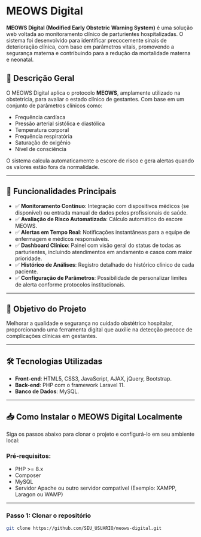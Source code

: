 # MEOWS Digital

**MEOWS Digital (Modified Early Obstetric Warning System)** é uma solução web voltada ao monitoramento clínico de parturientes hospitalizadas. O sistema foi desenvolvido para identificar precocemente sinais de deterioração clínica, com base em parâmetros vitais, promovendo a segurança materna e contribuindo para a redução da mortalidade materna e neonatal.

## 📌 Descrição Geral

O MEOWS Digital aplica o protocolo **MEOWS**, amplamente utilizado na obstetrícia, para avaliar o estado clínico de gestantes. Com base em um conjunto de parâmetros clínicos como:

- Frequência cardíaca
- Pressão arterial sistólica e diastólica
- Temperatura corporal
- Frequência respiratória
- Saturação de oxigênio
- Nível de consciência

O sistema calcula automaticamente o escore de risco e gera alertas quando os valores estão fora da normalidade.

---

## 🚀 Funcionalidades Principais

- ✅ **Monitoramento Contínuo**: Integração com dispositivos médicos (se disponível) ou entrada manual de dados pelos profissionais de saúde.
- ✅ **Avaliação de Risco Automatizada**: Cálculo automático do escore MEOWS.
- ✅ **Alertas em Tempo Real**: Notificações instantâneas para a equipe de enfermagem e médicos responsáveis.
- ✅ **Dashboard Clínico**: Painel com visão geral do status de todas as parturientes, incluindo atendimentos em andamento e casos com maior prioridade.
- ✅ **Histórico de Análises**: Registro detalhado do histórico clínico de cada paciente.
- ✅ **Configuração de Parâmetros**: Possibilidade de personalizar limites de alerta conforme protocolos institucionais.

---

## 🎯 Objetivo do Projeto

Melhorar a qualidade e segurança no cuidado obstétrico hospitalar, proporcionando uma ferramenta digital que auxilie na detecção precoce de complicações clínicas em gestantes.

---

## 🛠️ Tecnologias Utilizadas

- **Front-end**: HTML5, CSS3, JavaScript, AJAX, jQuery, Bootstrap.
- **Back-end**: PHP com o framework Laravel 11.
- **Banco de Dados**: MySQL.

---

## 📥 Como Instalar o MEOWS Digital Localmente

Siga os passos abaixo para clonar o projeto e configurá-lo em seu ambiente local:

### Pré-requisitos:

- PHP >= 8.x
- Composer
- MySQL
- Servidor Apache ou outro servidor compatível (Exemplo: XAMPP, Laragon ou WAMP)

---

### Passo 1: Clonar o repositório

```bash
git clone https://github.com/SEU_USUARIO/meows-digital.git
